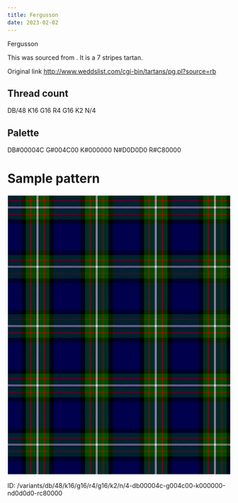 ```yaml
---
title: Fergusson
date: 2023-02-02
---
```

Fergusson

This was sourced from <no value>.  It is a 7 stripes tartan.

Original link http://www.weddslist.com/cgi-bin/tartans/pg.pl?source=rb

## Thread count
DB/48 K16 G16 R4 G16 K2 N/4

## Palette
DB#00004C G#004C00 K#000000 N#D0D0D0 R#C80000

# Sample pattern

![Tartan detail](tartan.png "DB/48 K16 G16 R4 G16 K2 N/4 tartan")

ID: /variants/db/48/k16/g16/r4/g16/k2/n/4-db00004c-g004c00-k000000-nd0d0d0-rc80000